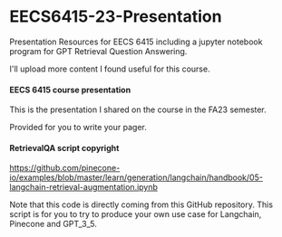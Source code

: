 # EECS6415-23-Presentation
Presentation Resources for EECS 6415 including a jupyter notebook program for GPT Retrieval Question Answering.

I'll upload more content I found useful for this course.
#### EECS 6415 course presentation
This is the presentation I shared on the course in the FA23 semester.

Provided for you to write your pager.
#### RetrievalQA script copyright
https://github.com/pinecone-io/examples/blob/master/learn/generation/langchain/handbook/05-langchain-retrieval-augmentation.ipynb

Note that this code is directly coming from this GitHub repository.
This script is for you to try to produce your own use case for Langchain, Pinecone and GPT_3_5.
